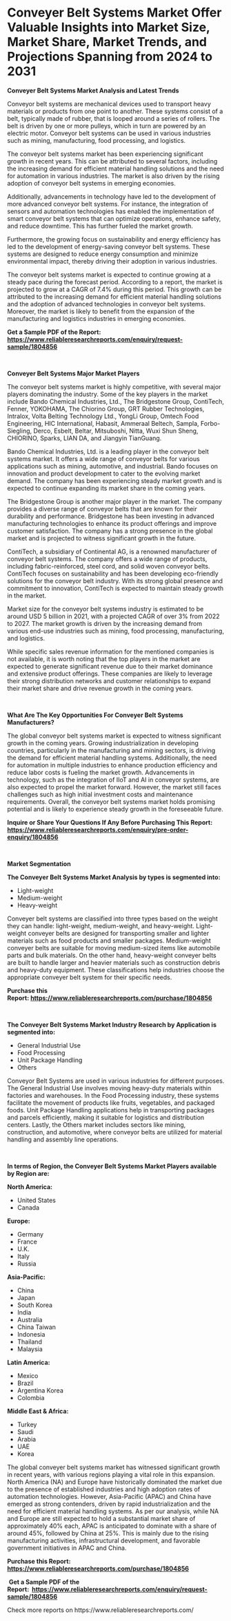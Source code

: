 <p><h1>Conveyer Belt Systems Market Offer Valuable Insights into Market Size, Market Share, Market Trends, and Projections Spanning from 2024 to 2031</h1></p><p><strong>Conveyer Belt Systems Market Analysis and Latest Trends</strong></p>
<p><p>Conveyor belt systems are mechanical devices used to transport heavy materials or products from one point to another. These systems consist of a belt, typically made of rubber, that is looped around a series of rollers. The belt is driven by one or more pulleys, which in turn are powered by an electric motor. Conveyor belt systems can be used in various industries such as mining, manufacturing, food processing, and logistics.</p><p>The conveyor belt systems market has been experiencing significant growth in recent years. This can be attributed to several factors, including the increasing demand for efficient material handling solutions and the need for automation in various industries. The market is also driven by the rising adoption of conveyor belt systems in emerging economies.</p><p>Additionally, advancements in technology have led to the development of more advanced conveyor belt systems. For instance, the integration of sensors and automation technologies has enabled the implementation of smart conveyor belt systems that can optimize operations, enhance safety, and reduce downtime. This has further fueled the market growth.</p><p>Furthermore, the growing focus on sustainability and energy efficiency has led to the development of energy-saving conveyor belt systems. These systems are designed to reduce energy consumption and minimize environmental impact, thereby driving their adoption in various industries.</p><p>The conveyor belt systems market is expected to continue growing at a steady pace during the forecast period. According to a report, the market is projected to grow at a CAGR of 7.4% during this period. This growth can be attributed to the increasing demand for efficient material handling solutions and the adoption of advanced technologies in conveyor belt systems. Moreover, the market is likely to benefit from the expansion of the manufacturing and logistics industries in emerging economies.</p></p>
<p><strong>Get a Sample PDF of the Report:&nbsp; <a href="https://www.reliableresearchreports.com/enquiry/request-sample/1804856">https://www.reliableresearchreports.com/enquiry/request-sample/1804856</a></strong></p>
<p>&nbsp;</p>
<p><strong>Conveyer Belt Systems Major Market Players</strong></p>
<p><p>The conveyor belt systems market is highly competitive, with several major players dominating the industry. Some of the key players in the market include Bando Chemical Industries, Ltd., The Bridgestone Group, ContiTech, Fenner, YOKOHAMA, The Chiorino Group, GRT Rubber Technologies, Intralox, Volta Belting Technology Ltd., YongLi Group, Omtech Food Engineering, HIC International, Habasit, Ammeraal Beltech, Sampla, Forbo-Siegling, Derco, Esbelt, Beltar, Mitsuboshi, Nitta, Wuxi Shun Sheng, CHIORINO, Sparks, LIAN DA, and Jiangyin TianGuang.</p><p>Bando Chemical Industries, Ltd. is a leading player in the conveyor belt systems market. It offers a wide range of conveyor belts for various applications such as mining, automotive, and industrial. Bando focuses on innovation and product development to cater to the evolving market demand. The company has been experiencing steady market growth and is expected to continue expanding its market share in the coming years.</p><p>The Bridgestone Group is another major player in the market. The company provides a diverse range of conveyor belts that are known for their durability and performance. Bridgestone has been investing in advanced manufacturing technologies to enhance its product offerings and improve customer satisfaction. The company has a strong presence in the global market and is projected to witness significant growth in the future.</p><p>ContiTech, a subsidiary of Continental AG, is a renowned manufacturer of conveyor belt systems. The company offers a wide range of products, including fabric-reinforced, steel cord, and solid woven conveyor belts. ContiTech focuses on sustainability and has been developing eco-friendly solutions for the conveyor belt industry. With its strong global presence and commitment to innovation, ContiTech is expected to maintain steady growth in the market.</p><p>Market size for the conveyor belt systems industry is estimated to be around USD 5 billion in 2021, with a projected CAGR of over 3% from 2022 to 2027. The market growth is driven by the increasing demand from various end-use industries such as mining, food processing, manufacturing, and logistics.</p><p>While specific sales revenue information for the mentioned companies is not available, it is worth noting that the top players in the market are expected to generate significant revenue due to their market dominance and extensive product offerings. These companies are likely to leverage their strong distribution networks and customer relationships to expand their market share and drive revenue growth in the coming years.</p></p>
<p>&nbsp;</p>
<p><strong>What Are The Key Opportunities For Conveyer Belt Systems Manufacturers?</strong></p>
<p><p>The global conveyor belt systems market is expected to witness significant growth in the coming years. Growing industrialization in developing countries, particularly in the manufacturing and mining sectors, is driving the demand for efficient material handling systems. Additionally, the need for automation in multiple industries to enhance production efficiency and reduce labor costs is fueling the market growth. Advancements in technology, such as the integration of IIoT and AI in conveyor systems, are also expected to propel the market forward. However, the market still faces challenges such as high initial investment costs and maintenance requirements. Overall, the conveyor belt systems market holds promising potential and is likely to experience steady growth in the foreseeable future.</p></p>
<p><strong>Inquire or Share Your Questions If Any Before Purchasing This Report: <a href="https://www.reliableresearchreports.com/enquiry/pre-order-enquiry/1804856">https://www.reliableresearchreports.com/enquiry/pre-order-enquiry/1804856</a></strong></p>
<p>&nbsp;</p>
<p><strong>Market Segmentation</strong></p>
<p><strong>The Conveyer Belt Systems Market Analysis by types is segmented into:</strong></p>
<p><ul><li>Light-weight</li><li>Medium-weight</li><li>Heavy-weight</li></ul></p>
<p><p>Conveyer belt systems are classified into three types based on the weight they can handle: light-weight, medium-weight, and heavy-weight. Light-weight conveyer belts are designed for transporting smaller and lighter materials such as food products and smaller packages. Medium-weight conveyer belts are suitable for moving medium-sized items like automobile parts and bulk materials. On the other hand, heavy-weight conveyer belts are built to handle larger and heavier materials such as construction debris and heavy-duty equipment. These classifications help industries choose the appropriate conveyer belt system for their specific needs.</p></p>
<p><strong>Purchase this Report:&nbsp;<a href="https://www.reliableresearchreports.com/purchase/1804856">https://www.reliableresearchreports.com/purchase/1804856</a></strong></p>
<p>&nbsp;</p>
<p><strong>The Conveyer Belt Systems Market Industry Research by Application is segmented into:</strong></p>
<p><ul><li>General Industrial Use</li><li>Food Processing</li><li>Unit Package Handling</li><li>Others</li></ul></p>
<p><p>Conveyor Belt Systems are used in various industries for different purposes. The General Industrial Use involves moving heavy-duty materials within factories and warehouses. In the Food Processing industry, these systems facilitate the movement of products like fruits, vegetables, and packaged foods. Unit Package Handling applications help in transporting packages and parcels efficiently, making it suitable for logistics and distribution centers. Lastly, the Others market includes sectors like mining, construction, and automotive, where conveyor belts are utilized for material handling and assembly line operations.</p></p>
<p>&nbsp;</p>
<p><strong>In terms of Region, the Conveyer Belt Systems Market Players available by Region are:</strong></p>
<p>
    <p> <strong> North America: </strong>
        <ul>
            <li>United States</li>
            <li>Canada</li>
        </ul>
        </p> 
    <p> <strong> Europe: </strong>
        <ul>
            <li>Germany</li>
            <li>France</li>
            <li>U.K.</li>
            <li>Italy</li>
            <li>Russia</li>
        </ul>
        </p> 
    <p> <strong> Asia-Pacific: </strong>
        <ul>
            <li>China</li>
            <li>Japan</li>
            <li>South Korea</li>
            <li>India</li>
            <li>Australia</li>
            <li>China Taiwan</li>
            <li>Indonesia</li>
            <li>Thailand</li>
            <li>Malaysia</li>
        </ul>
        </p> 
    <p> <strong> Latin America: </strong>
        <ul>
            <li>Mexico</li>
            <li>Brazil</li>
            <li>Argentina Korea</li>
            <li>Colombia</li>
        </ul>
        </p> 
    <p> <strong> Middle East & Africa: </strong>
        <ul>
            <li>Turkey</li>
            <li>Saudi</li>
            <li>Arabia</li>
            <li>UAE</li>
            <li>Korea</li>
        </ul>
    </p>
    </p>
<p><p>The global conveyer belt systems market has witnessed significant growth in recent years, with various regions playing a vital role in this expansion. North America (NA) and Europe have historically dominated the market due to the presence of established industries and high adoption rates of automation technologies. However, Asia-Pacific (APAC) and China have emerged as strong contenders, driven by rapid industrialization and the need for efficient material handling systems. As per our analysis, while NA and Europe are still expected to hold a substantial market share of approximately 40% each, APAC is anticipated to dominate with a share of around 45%, followed by China at 25%. This is mainly due to the rising manufacturing activities, infrastructural development, and favorable government initiatives in APAC and China.</p></p>
<p><strong>Purchase this Report: <a href="https://www.reliableresearchreports.com/purchase/1804856">https://www.reliableresearchreports.com/purchase/1804856</a></strong></p>
<p>&nbsp;<strong>Get a Sample PDF of the Report:&nbsp;&nbsp;<a href="https://www.reliableresearchreports.com/enquiry/request-sample/1804856">https://www.reliableresearchreports.com/enquiry/request-sample/1804856</a></strong></p>
<p><strong></strong></p>
<p>Check more reports on https://www.reliableresearchreports.com/</p>